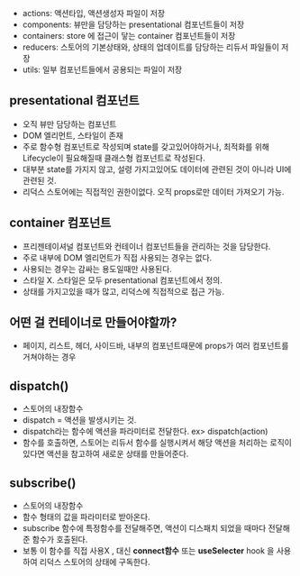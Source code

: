 - actions: 액션타입, 액션생성자 파일이 저장
- components: 뷰만을 담당하는 presentational 컴포넌트들이 저장
- containers: store 에 접근이 닿는 container 컴포넌트들이 저장
- reducers: 스토어의 기본상태와, 상태의 업데이트를 담당하는 리듀서 파일들이 저장
- utils: 일부 컴포넌트들에서 공용되는 파일이 저장

## presentational 컴포넌트
- 오직 뷰만 담당하는 컴포넌트
- DOM 엘리먼트, 스타일이 존재
- 주로 함수형 컴포넌트로 작성되며 state를 갖고있어야하거나, 최적화를 위해 Lifecycle이 
필요해질때 클래스형 컴포넌트로 작성된다.
- 대부분 state를 가지지 않고, 설령 가지고있어도 데이터에 관련된 것이 아니라 UI에 관련된 것.
- 리덕스 스토어에는 직접적인 권한이없다. 오직 props로만 데이터 가져오기 가능.

## container 컴포넌트
- 프리젠테이셔널 컴포넌트와 컨테이너 컴포넌트들을 관리하는 것을 담당한다.
- 주로 내부에 DOM 엘리먼트가 직접 사용되는 경우는 없다.
- 사용되는 경우는 감싸는 용도일때만 사용된다.
- 스타일 X. 스타일은 모두 presentational 컴포넌트에서 정의.
- 상태를 가지고있을 때가 많고, 리덕스에 직접적으로 접근 가능.

## 어떤 걸 컨테이너로 만들어야할까?
- 페이지, 리스트, 헤더, 사이드바, 내부의 컴포넌트때문에 props가 여러 컴포넌트를 
거쳐야하는 경우

## dispatch()
- 스토어의 내장함수
- dispatch = 액션을 발생시키는 것.
- dispatch라는 함수에 액션을 파라미터로 전달한다. ex> dispatch(action)
- 함수를 호출하면, 스토어는 리듀서 함수를 실행시켜서 해당 액션을 
처리하는 로직이 있다면 액션을 참고하여 새로운 상태를 만들어준다.

## subscribe()
- 스토어의 내장함수
- 함수 형태의 값을 파라미터로 받아온다.
- subscribe 함수에 특정함수를 전달해주면, 액션이 디스패치 되었을 때마다 
전달해준 함수가 호출된다.
- 보통 이 함수를 직접 사용X , 대신 __connect함수__ 또는 __useSelecter__ hook 을 
사용하여 리덕스 스토어의 상태에 구독한다.










